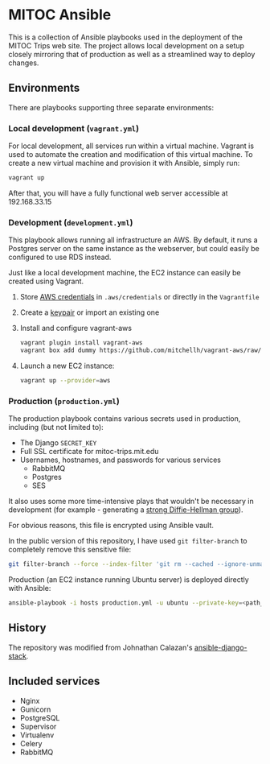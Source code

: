 # MITOC Ansible

This is a collection of Ansible playbooks used in the deployment of the MITOC
Trips web site. The project allows local development on a setup closely mirroring 
that of production as well as a streamlined way to deploy changes.

## Environments
There are playbooks supporting three separate environments:

### Local development (`vagrant.yml`)
For local development, all services run within a virtual machine. Vagrant is
used to automate the creation and modification of this virtual machine. To
create a new virtual machine and provision it with Ansible, simply run:

```bash
vagrant up
```

After that, you will have a fully functional web server accessible at 192.168.33.15

### Development (`development.yml`)
This playbook allows running all infrastructure an AWS. By default, it runs a
Postgres server on the same instance as the webserver, but could easily be
configured to use RDS instead.

Just like a local development machine, the EC2 instance can easily be created
using Vagrant.

1. Store [AWS credentials][aws-credentials] in `.aws/credentials` or directly in the `Vagrantfile`
2. Create a [keypair][aws-keypairs] or import an existing one
3. Install and configure vagrant-aws

    ```bash
    vagrant plugin install vagrant-aws
    vagrant box add dummy https://github.com/mitchellh/vagrant-aws/raw/master/dummy.box
    ```

4. Launch a new EC2 instance:

    ```bash
    vagrant up --provider=aws
    ```

### Production (`production.yml`)
The production playbook contains various secrets used in production, including (but 
not limited to):

- The Django `SECRET_KEY`
- Full SSL certificate for mitoc-trips.mit.edu
- Usernames, hostnames, and passwords for various services
    - RabbitMQ
    - Postgres
    - SES

It also uses some more time-intensive plays that wouldn't be necessary in development
(for example - generating a [strong Diffie-Hellman group][weakdh]).

For obvious reasons, this file is encrypted using Ansible vault.

In the public version of this repository, I have used `git filter-branch` to
completely remove this sensitive file:

```bash
git filter-branch --force --index-filter 'git rm --cached --ignore-unmatch env_vars/production.yml' --tag-name-filter cat -- --all
```

Production (an EC2 instance running Ubuntu server) is deployed directly with Ansible:

```bash
ansible-playbook -i hosts production.yml -u ubuntu --private-key=<path_to_iam_user_key>
```


## History
The repository was modified from Johnathan Calazan's [ansible-django-stack][ansible-django-stack].

## Included services
- Nginx
- Gunicorn
- PostgreSQL
- Supervisor
- Virtualenv
- Celery
- RabbitMQ

[aws-credentials]: http://docs.aws.amazon.com/cli/latest/userguide/cli-chap-getting-started.html#config-settings-and-precedence
[aws-keypairs]: https://docs.aws.amazon.com/AWSEC2/latest/UserGuide/ec2-key-pairs.html
[ansible-django-stack]: https://github.com/jcalazan/ansible-django-stack
[weakdh]: https://weakdh.org/sysadmin.html
